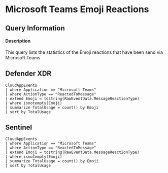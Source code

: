 # Microsoft Teams Emoji Reactions

## Query Information

#### Description
This query lists the statistics of the Emoji reactions that have been send via Microsoft Teams

## Defender XDR
```KQL
CloudAppEvents
| where Application == "Microsoft Teams"
| where ActionType == "ReactedToMessage"
| extend Emoji = tostring(RawEventData.MessageReactionType)
| where isnotempty(Emoji)
| summarize TotalUsage = count() by Emoji
| sort by TotalUsage
```
## Sentinel
```KQL
CloudAppEvents
| where Application == "Microsoft Teams"
| where ActionType == "ReactedToMessage"
| extend Emoji = tostring(RawEventData.MessageReactionType)
| where isnotempty(Emoji)
| summarize TotalUsage = count() by Emoji
| sort by TotalUsage
```
